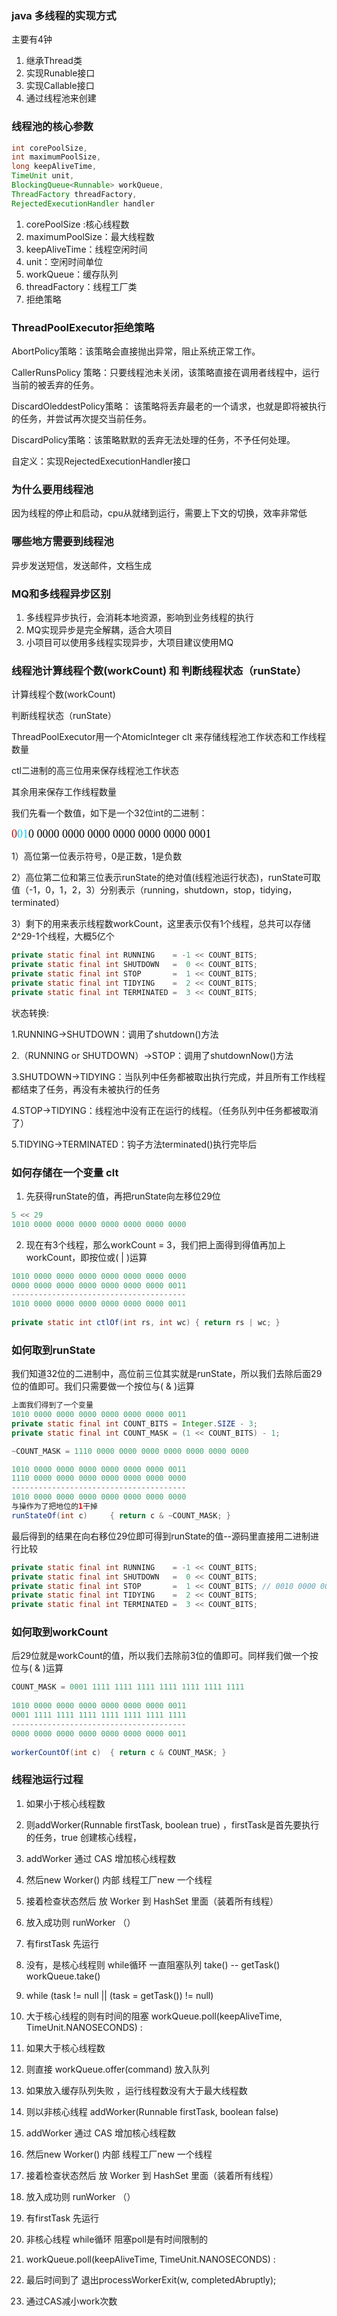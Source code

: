 ### java 多线程的实现方式

主要有4钟

1. 继承Thread类
2. 实现Runable接口
3. 实现Callable接口
4. 通过线程池来创建



### 线程池的核心参数

```java
int corePoolSize,
int maximumPoolSize,
long keepAliveTime,
TimeUnit unit,
BlockingQueue<Runnable> workQueue,
ThreadFactory threadFactory,
RejectedExecutionHandler handler
```

1. corePoolSize :核心线程数
2. maximumPoolSize：最大线程数
3. keepAliveTime：线程空闲时间
4. unit：空闲时间单位
5. workQueue：缓存队列
6. threadFactory：线程工厂类
7. 拒绝策略





### ThreadPoolExecutor拒绝策略

AbortPolicy策略：该策略会直接抛出异常，阻止系统正常工作。

CallerRunsPolicy 策略：只要线程池未关闭，该策略直接在调用者线程中，运行当前的被丢弃的任务。

DiscardOleddestPolicy策略： 该策略将丢弃最老的一个请求，也就是即将被执行的任务，并尝试再次提交当前任务。

DiscardPolicy策略：该策略默默的丢弃无法处理的任务，不予任何处理。

自定义：实现RejectedExecutionHandler接口



### 为什么要用线程池

因为线程的停止和启动，cpu从就绪到运行，需要上下文的切换，效率非常低



### 哪些地方需要到线程池

异步发送短信，发送邮件，文档生成



### MQ和多线程异步区别

1. 多线程异步执行，会消耗本地资源，影响到业务线程的执行
2. MQ实现异步是完全解耦，适合大项目
3. 小项目可以使用多线程实现异步，大项目建议使用MQ



### 线程池计算线程个数(workCount) 和 判断线程状态（runState）

计算线程个数(workCount) 

判断线程状态（runState）

ThreadPoolExecutor用一个AtomicInteger  clt 来存储线程池工作状态和工作线程数量

ctl二进制的高三位用来保存线程池工作状态

其余用来保存工作线程数量

我们先看一个数值，如下是一个32位int的二进制：

<font color = #C00 size=4 face="STCAIYUN">0</font><font color = #0cf size=4 face="STCAIYUN">01</font><font color = #000 size=4 face="STCAIYUN">0 0000 0000 0000 0000 0000 0000 0001</font>

1）高位第一位表示符号，0是正数，1是负数

2）高位第二位和第三位表示runState的绝对值(线程池运行状态)，runState可取值（-1，0，1，2，3）分别表示（running，shutdown，stop，tidying，terminated）

3）剩下的用来表示线程数workCount，这里表示仅有1个线程，总共可以存储2^29-1个线程，大概5亿个

```java
private static final int RUNNING    = -1 << COUNT_BITS;
private static final int SHUTDOWN   =  0 << COUNT_BITS;
private static final int STOP       =  1 << COUNT_BITS;
private static final int TIDYING    =  2 << COUNT_BITS;
private static final int TERMINATED =  3 << COUNT_BITS;
```



状态转换:


 1.RUNNING->SHUTDOWN：调用了shutdown()方法

 2.（RUNNING or SHUTDOWN）->STOP：调用了shutdownNow()方法

 3.SHUTDOWN->TIDYING：当队列中任务都被取出执行完成，并且所有工作线程都结束了任务，再没有未被执行的任务

 4.STOP->TIDYING：线程池中没有正在运行的线程。（任务队列中任务都被取消了）

 5.TIDYING->TERMINATED：钩子方法terminated()执行完毕后



### 如何存储在一个变量  clt

1. 先获得runState的值，再把runState向左移位29位   

```java
5 << 29
1010 0000 0000 0000 0000 0000 0000 0000
```

2. 现在有3个线程，那么workCount = 3，我们把上面得到得值再加上workCount，即按位或( | )运算

```java
1010 0000 0000 0000 0000 0000 0000 0000
0000 0000 0000 0000 0000 0000 0000 0011
---------------------------------------
1010 0000 0000 0000 0000 0000 0000 0011
    
private static int ctlOf(int rs, int wc) { return rs | wc; }
```



### 如何取到runState

我们知道32位的二进制中，高位前三位其实就是runState，所以我们去除后面29位的值即可。我们只需要做一个按位与( & )运算

```java
上面我们得到了一个变量
1010 0000 0000 0000 0000 0000 0000 0011
private static final int COUNT_BITS = Integer.SIZE - 3;
private static final int COUNT_MASK = (1 << COUNT_BITS) - 1;

~COUNT_MASK = 1110 0000 0000 0000 0000 0000 0000 0000

1010 0000 0000 0000 0000 0000 0000 0011
1110 0000 0000 0000 0000 0000 0000 0000
---------------------------------------
1010 0000 0000 0000 0000 0000 0000 0000
与操作为了把地位的1干掉    
runStateOf(int c)     { return c & ~COUNT_MASK; }
```

最后得到的结果在向右移位29位即可得到runState的值--源码里直接用二进制进行比较 

```java
private static final int RUNNING    = -1 << COUNT_BITS;
private static final int SHUTDOWN   =  0 << COUNT_BITS;
private static final int STOP       =  1 << COUNT_BITS; // 0010 0000 0000 0000 0000 0000 0000 0000
private static final int TIDYING    =  2 << COUNT_BITS;
private static final int TERMINATED =  3 << COUNT_BITS;
```



### 如何取到workCount

后29位就是workCount的值，所以我们去除前3位的值即可。同样我们做一个按位与( & )运算

```java
COUNT_MASK = 0001 1111 1111 1111 1111 1111 1111 1111
 
1010 0000 0000 0000 0000 0000 0000 0011
0001 1111 1111 1111 1111 1111 1111 1111
---------------------------------------
0000 0000 0000 0000 0000 0000 0000 0011
    
workerCountOf(int c)  { return c & COUNT_MASK; }
```



### 线程池运行过程

1. 如果小于核心线程数
2. 则addWorker(Runnable  firstTask, boolean true) ，firstTask是首先要执行的任务，true 创建核心线程，
3. addWorker 通过 CAS 增加核心线程数
4. 然后new Worker()  内部 线程工厂new 一个线程
5. 接着检查状态然后 放 Worker 到 HashSet<Worker> 里面（装着所有线程）
6. 放入成功则 runWorker （）
7. 有firstTask 先运行
8. 没有，是核心线程则 while循环 一直阻塞队列 take() --   getTask()   workQueue.take() 
9. while (task != null || (task = getTask()) != null) 
10. 大于核心线程的则有时间的阻塞 workQueue.poll(keepAliveTime, TimeUnit.NANOSECONDS) :



1. 如果大于核心线程数
2. 则直接 workQueue.offer(command) 放入队列



1. 如果放入缓存队列失败 ，运行线程数没有大于最大线程数
2. 则以非核心线程 addWorker(Runnable firstTask, boolean false)
3. addWorker 通过 CAS 增加核心线程数
4. 然后new Worker()  内部 线程工厂new 一个线程
5. 接着检查状态然后 放 Worker 到 HashSet<Worker> 里面（装着所有线程）
6. 放入成功则 runWorker （）
7. 有firstTask 先运行
8. 非核心线程 while循环 阻塞poll是有时间限制的
9. workQueue.poll(keepAliveTime, TimeUnit.NANOSECONDS) :
10. 最后时间到了 退出processWorkerExit(w, completedAbruptly);
11. 通过CAS减小work次数












































